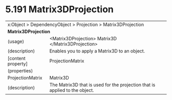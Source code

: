 <html dir="LTR" xmlns:mshelp="http://msdn.microsoft.com/mshelp" xmlns:ddue="http://ddue.schemas.microsoft.com/authoring/2003/5" xmlns:xlink="http://www.w3.org/1999/xlink" xmlns:tool="http://www.microsoft.com/tooltip">

<body>
 <input type="hidden" id="userDataCache" class="userDataStyle">
 <input type="hidden" id="hiddenScrollOffset">
 <img id="dropDownImage" style="display:none; height:0; width:0;" src="../local/drpdown.gif">
 <img id="dropDownHoverImage" style="display:none; height:0; width:0;" src="../local/drpdown_orange.gif">
 <img id="collapseImage" style="display:none; height:0; width:0;" src="../local/collapse.gif">
 <img id="expandImage" style="display:none; height:0; width:0;" src="../local/exp.gif">
 <img id="collapseAllImage" style="display:none; height:0; width:0;" src="../local/collall.gif">
 <img id="expandAllImage" style="display:none; height:0; width:0;" src="../local/expall.gif">
 <img id="copyImage" style="display:none; height:0; width:0;" src="../local/copycode.gif">
 <img id="copyHoverImage" style="display:none; height:0; width:0;" src="../local/copycodeHighlight.gif">
 <div id="header"><h1 class="heading">5.191 Matrix3DProjection</h1></div>

 <div id="mainSection">
 <div id="mainBody">
 <div id="allHistory" class="saveHistory" onsave="saveAll()" onload="loadAll()"></div>
 <p xmlns:wsd="http://wsdev.schemas.microsoft.com/authoring/2008/2" xmlns:msxsl="urn:schemas-microsoft-com:xslt" xmlns:script="urn:script" xmlns:build="urn:build">
 </p>
 <div id="sectionSection0" class="section" name="collapseableSection">
 <content xmlns="http://ddue.schemas.microsoft.com/authoring/2003/5" xmlns:wsd="http://wsdev.schemas.microsoft.com/authoring/2008/2" xmlns:msxsl="urn:schemas-microsoft-com:xslt" xmlns:script="urn:script" xmlns:build="urn:build">
 </content>
 </div>
 <div id="sectionSection1" class="section" name="collapseableSection">
 <content xmlns="http://ddue.schemas.microsoft.com/authoring/2003/5" xmlns:wsd="http://wsdev.schemas.microsoft.com/authoring/2008/2" xmlns:msxsl="urn:schemas-microsoft-com:xslt" xmlns:script="urn:script" xmlns:build="urn:build">
 <table class="ProtocolAuthoredTable" xmlns="">
 <tr><td colspan="2">
<mshelp:link keywords="55aacd72-e114-4aa1-b774-3f7ded5e1f7d" tabindex="0">x:Object</mshelp:link> &gt; <mshelp:link keywords="c4d521a5-4c74-448c-997c-0e9e9c99e9b7" tabindex="0">DependencyObject</mshelp:link> &gt; <mshelp:link keywords="db32514f-39c0-40a4-b19c-b891f45a7a39" tabindex="0">Projection</mshelp:link> &gt; <mshelp:link keywords="a662c363-ded2-4a7b-90c0-205ae1283937" tabindex="0">Matrix3DProjection</mshelp:link> </td>
 </tr>
 <tr><td colspan="2">
 <b>Matrix3DProjection</b> </td>
 </tr>
 <tr><td><div class="indent0">(usage)</div></td>
 <td>&lt;Matrix3DProjection&gt; <mshelp:link keywords="c9e4a58d-32d2-41a3-8bc7-1031d9eeb8af" tabindex="0">Matrix3D</mshelp:link> &lt;/Matrix3DProjection&gt;</td>
 </tr>
 <tr><td><div class="indent0">(description)</div></td>
 <td>Enables you to apply a Matrix3D to an object.</td>
 </tr>
 <tr><td><div class="indent0">[content property]</div></td>
 <td><mshelp:link keywords="a662c363-ded2-4a7b-90c0-205ae1283937" tabindex="0">ProjectionMatrix</mshelp:link></td>
 </tr>
 <tr><td><div class="indent0">(properties)</div></td>
 <td></td>
 </tr>
 <tr><td><div class="indent2">ProjectionMatrix</div></td>
 <td><mshelp:link keywords="c9e4a58d-32d2-41a3-8bc7-1031d9eeb8af" tabindex="0">Matrix3D</mshelp:link></td>
 </tr>
 <tr><td><div class="indent4">(description)</div></td>
 <td>The Matrix3D that is used for the projection that is applied to the object.</td>
 </tr>
</table>
 </content>
 </div>
 <!--[if gte IE 5]>
 <tool:tip element="languageFilterToolTip" avoidmouse="false"/>
 <![endif]-->
 </div>
 <a name="feedback"></a><span></span>
 </div>
</body></html>
